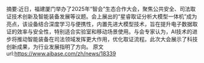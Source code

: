 摘要:近日，福建厦门举办了2025年“智会”生态合作大会，聚焦公共安全、司法取证技术创新及智能装备发展等议题。会上展出的“星睿取证分析大模型一体机”成为亮点，该设备结合深度学习与便携性，内置先进大模型技术，旨在提升电子数据取证的效率与安全性，特别适合实验室和移动场景使用。与会专家认为，AI技术的进步将推动智能装备在司法领域发挥更大作用，优化取证流程。此次大会展示了科技创新成果，为行业发展指明了方向。
原文url:https://www.aibase.com/zh/news/18339